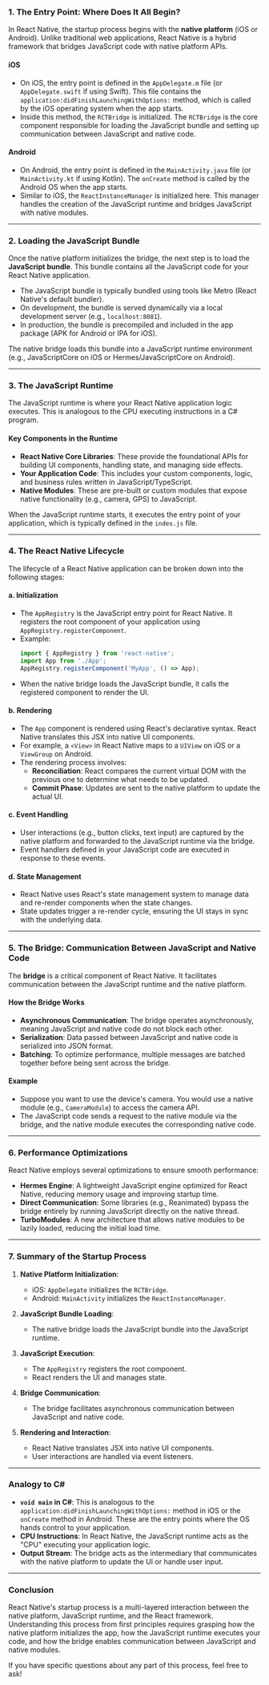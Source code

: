 

### **1. The Entry Point: Where Does It All Begin?**

In React Native, the startup process begins with the **native platform** (iOS or Android). Unlike traditional web applications, React Native is a hybrid framework that bridges JavaScript code with native platform APIs.

#### **iOS**
- On iOS, the entry point is defined in the `AppDelegate.m` file (or `AppDelegate.swift` if using Swift). This file contains the `application:didFinishLaunchingWithOptions:` method, which is called by the iOS operating system when the app starts.
- Inside this method, the `RCTBridge` is initialized. The `RCTBridge` is the core component responsible for loading the JavaScript bundle and setting up communication between JavaScript and native code.

#### **Android**
- On Android, the entry point is defined in the `MainActivity.java` file (or `MainActivity.kt` if using Kotlin). The `onCreate` method is called by the Android OS when the app starts.
- Similar to iOS, the `ReactInstanceManager` is initialized here. This manager handles the creation of the JavaScript runtime and bridges JavaScript with native modules.

---

### **2. Loading the JavaScript Bundle**

Once the native platform initializes the bridge, the next step is to load the **JavaScript bundle**. This bundle contains all the JavaScript code for your React Native application.

- The JavaScript bundle is typically bundled using tools like Metro (React Native's default bundler).
- On development, the bundle is served dynamically via a local development server (e.g., `localhost:8081`).
- In production, the bundle is precompiled and included in the app package (APK for Android or IPA for iOS).

The native bridge loads this bundle into a JavaScript runtime environment (e.g., JavaScriptCore on iOS or Hermes/JavaScriptCore on Android).

---

### **3. The JavaScript Runtime**

The JavaScript runtime is where your React Native application logic executes. This is analogous to the CPU executing instructions in a C# program.

#### **Key Components in the Runtime**
- **React Native Core Libraries**: These provide the foundational APIs for building UI components, handling state, and managing side effects.
- **Your Application Code**: This includes your custom components, logic, and business rules written in JavaScript/TypeScript.
- **Native Modules**: These are pre-built or custom modules that expose native functionality (e.g., camera, GPS) to JavaScript.

When the JavaScript runtime starts, it executes the entry point of your application, which is typically defined in the `index.js` file.

---

### **4. The React Native Lifecycle**

The lifecycle of a React Native application can be broken down into the following stages:

#### **a. Initialization**
- The `AppRegistry` is the JavaScript entry point for React Native. It registers the root component of your application using `AppRegistry.registerComponent`.
- Example:
  ```javascript
  import { AppRegistry } from 'react-native';
  import App from './App';
  AppRegistry.registerComponent('MyApp', () => App);
  ```
- When the native bridge loads the JavaScript bundle, it calls the registered component to render the UI.

#### **b. Rendering**
- The `App` component is rendered using React's declarative syntax. React Native translates this JSX into native UI components.
- For example, a `<View>` in React Native maps to a `UIView` on iOS or a `ViewGroup` on Android.
- The rendering process involves:
  - **Reconciliation**: React compares the current virtual DOM with the previous one to determine what needs to be updated.
  - **Commit Phase**: Updates are sent to the native platform to update the actual UI.

#### **c. Event Handling**
- User interactions (e.g., button clicks, text input) are captured by the native platform and forwarded to the JavaScript runtime via the bridge.
- Event handlers defined in your JavaScript code are executed in response to these events.

#### **d. State Management**
- React Native uses React's state management system to manage data and re-render components when the state changes.
- State updates trigger a re-render cycle, ensuring the UI stays in sync with the underlying data.

---

### **5. The Bridge: Communication Between JavaScript and Native Code**

The **bridge** is a critical component of React Native. It facilitates communication between the JavaScript runtime and the native platform.

#### **How the Bridge Works**
- **Asynchronous Communication**: The bridge operates asynchronously, meaning JavaScript and native code do not block each other.
- **Serialization**: Data passed between JavaScript and native code is serialized into JSON format.
- **Batching**: To optimize performance, multiple messages are batched together before being sent across the bridge.

#### **Example**
- Suppose you want to use the device's camera. You would use a native module (e.g., `CameraModule`) to access the camera API.
- The JavaScript code sends a request to the native module via the bridge, and the native module executes the corresponding native code.

---

### **6. Performance Optimizations**

React Native employs several optimizations to ensure smooth performance:

- **Hermes Engine**: A lightweight JavaScript engine optimized for React Native, reducing memory usage and improving startup time.
- **Direct Communication**: Some libraries (e.g., Reanimated) bypass the bridge entirely by running JavaScript directly on the native thread.
- **TurboModules**: A new architecture that allows native modules to be lazily loaded, reducing the initial load time.

---

### **7. Summary of the Startup Process**

1. **Native Platform Initialization**:
   - iOS: `AppDelegate` initializes the `RCTBridge`.
   - Android: `MainActivity` initializes the `ReactInstanceManager`.

2. **JavaScript Bundle Loading**:
   - The native bridge loads the JavaScript bundle into the JavaScript runtime.

3. **JavaScript Execution**:
   - The `AppRegistry` registers the root component.
   - React renders the UI and manages state.

4. **Bridge Communication**:
   - The bridge facilitates asynchronous communication between JavaScript and native code.

5. **Rendering and Interaction**:
   - React Native translates JSX into native UI components.
   - User interactions are handled via event listeners.

---

### **Analogy to C#**

- **`void main` in C#**: This is analogous to the `application:didFinishLaunchingWithOptions:` method in iOS or the `onCreate` method in Android. These are the entry points where the OS hands control to your application.
- **CPU Instructions**: In React Native, the JavaScript runtime acts as the "CPU" executing your application logic.
- **Output Stream**: The bridge acts as the intermediary that communicates with the native platform to update the UI or handle user input.

---

### **Conclusion**

React Native's startup process is a multi-layered interaction between the native platform, JavaScript runtime, and the React framework. Understanding this process from first principles requires grasping how the native platform initializes the app, how the JavaScript runtime executes your code, and how the bridge enables communication between JavaScript and native modules.

If you have specific questions about any part of this process, feel free to ask!
